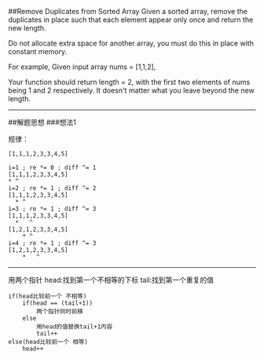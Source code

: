 
##Remove Duplicates from Sorted Array
Given a sorted array, remove the duplicates in place such that each element appear only once and return the new length.

Do not allocate extra space for another array, you must do this in place with constant memory. 

For example,
 Given input array nums = [1,1,2], 

Your function should return length = 2, with the first two elements of nums being 1 and 2 respectively. It doesn't matter what you leave beyond the new length. 



---
##解题思想
###想法1
 
 规律：
 ```
[1,1,1,2,3,3,4,5]

i=1 ; re *= 0 ; diff ^= 1
[1,1,1,2,3,3,4,5]
 * ^
i=2 ; re *= 1 ; diff ^= 2
[1,1,1,2,3,3,4,5]
   * ^
i=3 ; re *= 1 ; diff ^= 3
[1,1,1,2,3,3,4,5]
   *   ^
[1,2,1,2,3,3,4,5]
     * ^ 
i=4 ; re *= 1 ; diff ^= 3
[1,2,1,2,3,3,4,5]
     *   ^

 ```

---
用两个指针 
head:找到第一个不相等的下标
tail:找到第一个重复的值

	if(head比较前一个 不相等)
		if(head == (tail+1))
			两个指针同时前移
		else 
			用head的值替换tail+1内容
			tail++
	else(head比较前一个 相等)
		head++


